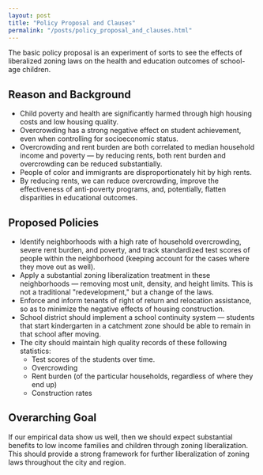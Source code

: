 ```yaml
---
layout: post
title: "Policy Proposal and Clauses"
permalink: "/posts/policy_proposal_and_clauses.html"
---
```


The basic policy proposal is an experiment of sorts to see the effects of liberalized zoning laws on the health and education outcomes of school-age children.

## Reason and Background

- Child poverty and health are significantly harmed through high housing costs and low housing quality.
- Overcrowding has a strong negative effect on student achievement, even when controlling for socioeconomic status.
- Overcrowding and rent burden are both correlated to median household income and poverty — by reducing rents, both rent burden and overcrowding can be reduced substantially.
- People of color and immigrants are disproportionately hit by high rents.
- By reducing rents, we can reduce overcrowding, improve the effectiveness of anti-poverty programs, and, potentially, flatten disparities in educational outcomes.

## Proposed Policies

- Identify neighborhoods with a high rate of household overcrowding, severe rent burden, and poverty, and track standardized test scores of people within the neighborhood (keeping account for the cases where they move out as well).
- Apply a substantial zoning liberalization treatment in these neighborhoods — removing most unit, density, and height limits. This is not a traditional "redevelopment," but a change of the laws.
- Enforce and inform tenants of right of return and relocation assistance, so as to minimize the negative effects of housing construction.
- School district should implement a school continuity system — students that start kindergarten in a catchment zone should be able to remain in that school after moving.
- The city should maintain high quality records of these following statistics:
  - Test scores of the students over time.
  - Overcrowding
  - Rent burden (of the particular households, regardless of where they end up)
  - Construction rates

## Overarching Goal
If our empirical data show us well, then we should expect substantial benefits to low income families and children through zoning liberalization. This should provide a strong framework for further liberalization of zoning laws throughout the city and region.
